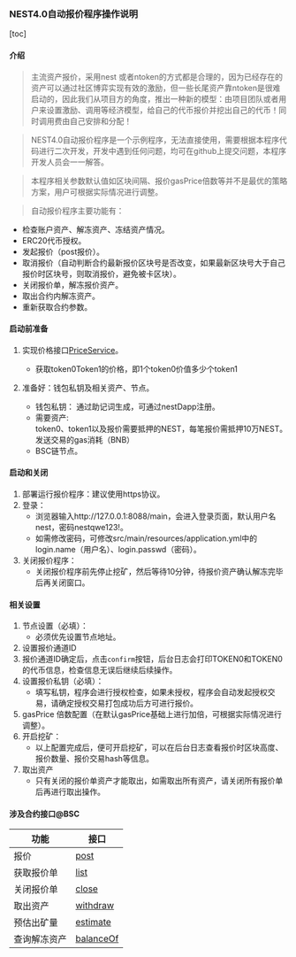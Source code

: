 ### NEST4.0自动报价程序操作说明

[toc]


#### 介绍
>主流资产报价，采用nest 或者ntoken的方式都是合理的，因为已经存在的资产可以通过社区博弈实现有效的激励，但一些长尾资产靠ntoken是很难启动的，因此我们从项目方的角度，推出一种新的模型：由项目团队或者用户来设置激励、调用等经济模型，给自己的代币报价并挖出自己的代币！同时调用费由自己安排和分配！


>NEST4.0自动报价程序是一个示例程序，无法直接使用，需要根据本程序代码进行二次开发，开发中遇到任何问题，均可在github上提交问题，本程序开发人员会一一解答。

>本程序相关参数默认值如区块间隔、报价gasPrice倍数等并不是最优的策略方案，用户可根据实际情况进行调整。

>自动报价程序主要功能有：
   * 检查账户资产、解冻资产、冻结资产情况。
   * ERC20代币授权。
   * 发起报价（post报价）。
   * 取消报价（自动判断合约最新报价区块号是否改变，如果最新区块号大于自己报价时区块号，则取消报价，避免被卡区块）。
   * 关闭报价单，解冻报价资产。
   * 取出合约内解冻资产。
   * 重新获取合约参数。

#### 启动前准备

1. 实现价格接口[PriceService](https://github.com/NEST-Protocol/NEST-Oracle-V4.0-minner/blob/bsc/src/main/java/com/nest/ib/service/PriceService.java)。
   * 获取token0Token1的价格，即1个token0价值多少个token1

2. 准备好：钱包私钥及相关资产、节点。
   * 钱包私钥：
   通过助记词生成，可通过nestDapp注册。
   * 需要资产:
   <br/>token0、token1以及报价需要抵押的NEST，每笔报价需抵押10万NEST。
   <br/>发送交易的gas消耗（BNB）
   * BSC链节点。

#### 启动和关闭

1. 部署运行报价程序：建议使用https协议。
2. 登录：
   * 浏览器输入http://127.0.0.1:8088/main，会进入登录页面，默认用户名nest，密码nestqwe123!。
   * 如需修改密码，可修改src/main/resources/application.yml中的login.name（用户名）、login.passwd（密码）。
3. 关闭报价程序：
   * 关闭报价程序前先停止挖矿，然后等待10分钟，待报价资产确认解冻完毕后再关闭窗口。

#### 相关设置

1. 节点设置（必填）：
   * 必须优先设置节点地址。
2. 设置报价通道ID
3. 报价通道ID确定后，点击`confirm`按钮，后台日志会打印TOKEN0和TOKEN0的代币信息，检查信息无误后继续后续操作。
4. 设置报价私钥（必填）：
   * 填写私钥，程序会进行授权检查，如果未授权，程序会自动发起授权交易，请确定授权交易打包成功后方可进行报价。
5. gasPrice 倍数配置（在默认gasPrice基础上进行加倍，可根据实际情况进行调整）。
6. 开启挖矿：
   * 以上配置完成后，便可开启挖矿，可以在后台日志查看报价时区块高度、报价数量、报价交易hash等信息。
7. 取出资产
   * 只有关闭的报价单资产才能取出，如需取出所有资产，请关闭所有报价单后再进行取出操作。

#### 涉及合约接口@BSC
| 功能 | 接口 | 
| ---- | ---- |
| 报价 | [post](https://github.com/NEST-Protocol/NEST-Oracle-V4.0/blob/bsc/contracts/interface/INestOpenMining.sol#L203) |
| 获取报价单 | [list](https://github.com/NEST-Protocol/NEST-Oracle-V4.0/blob/bsc/contracts/interface/INestOpenMining.sol#L227) | 
| 关闭报价单 | [close](https://github.com/NEST-Protocol/NEST-Oracle-V4.0/blob/bsc/contracts/interface/INestOpenMining.sol#L233) | 
| 取出资产 | [withdraw](https://github.com/NEST-Protocol/NEST-Oracle-V4.0/blob/bsc/contracts/interface/INestOpenMining.sol#L249) | 
| 预估出矿量 | [estimate](https://github.com/NEST-Protocol/NEST-Oracle-V4.0/blob/bsc/contracts/interface/INestOpenMining.sol#L254) | 
| 查询解冻资产 | [balanceOf](https://github.com/NEST-Protocol/NEST-Oracle-V4.0/blob/bsc/contracts/interface/INestOpenMining.sol#L244) |


